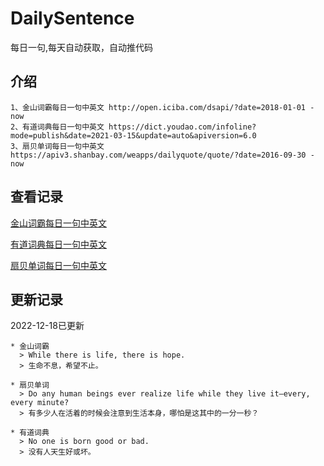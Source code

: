 # DailySentence

每日一句,每天自动获取，自动推代码

## 介绍

```
1、金山词霸每日一句中英文 http://open.iciba.com/dsapi/?date=2018-01-01 - now
2、有道词典每日一句中英文 https://dict.youdao.com/infoline?mode=publish&date=2021-03-15&update=auto&apiversion=6.0
3、扇贝单词每日一句中英文 https://apiv3.shanbay.com/weapps/dailyquote/quote/?date=2016-09-30 - now
```

## 查看记录

[金山词霸每日一句中英文](./data/iciba/)

[有道词典每日一句中英文](./data/youdao/)

[扇贝单词每日一句中英文](./data/shanbay/)

## 更新记录
2022-12-18已更新 
```
* 金山词霸
  > While there is life, there is hope.
  > 生命不息，希望不止。

* 扇贝单词
  > Do any human beings ever realize life while they live it—every, every minute?
  > 有多少人在活着的时候会注意到生活本身，哪怕是这其中的一分一秒？

* 有道词典
  > No one is born good or bad.
  > 没有人天生好或坏。

```

